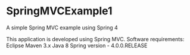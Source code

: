 # SpringMVCExample1
A simple Spring MVC example using Spring 4

This application is developed using Spring MVC. Software requirements:
Eclipse
Maven 3.x
Java 8
Spring version - 4.0.0.RELEASE
